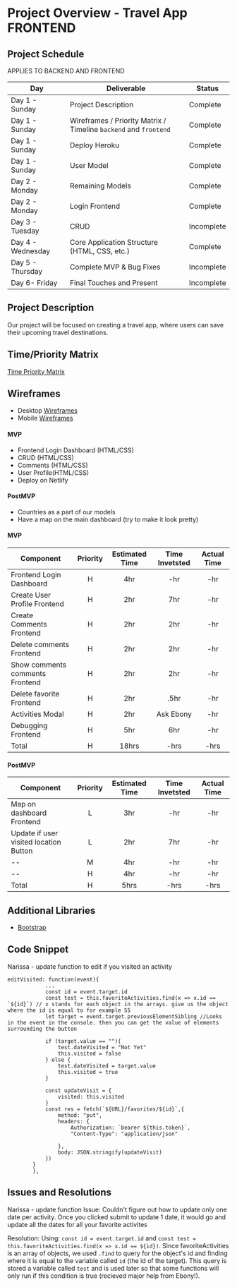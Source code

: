 # Project Overview - Travel App FRONTEND

## Project Schedule

APPLIES TO BACKEND AND FRONTEND 

|  Day | Deliverable | Status
|---|---| ---|
|Day 1 - Sunday| Project Description | Complete
|Day 1 - Sunday| Wireframes / Priority Matrix / Timeline `backend` and `frontend`| Complete
|Day 1 - Sunday| Deploy Heroku | Complete
|Day 1 - Sunday| User Model | Complete
|Day 2 - Monday| Remaining Models | Complete
|Day 2 - Monday| Login Frontend | Complete
|Day 3 - Tuesday| CRUD | Incomplete
|Day 4 - Wednesday| Core Application Structure (HTML, CSS, etc.) | Complete
|Day 5 - Thursday| Complete MVP & Bug Fixes | Incomplete
|Day 6- Friday| Final Touches and Present | Incomplete

## Project Description

Our project will be focused on creating a travel app, where users can save their upcoming travel destinations. 


## Time/Priority Matrix 

[Time Priority Matrix](https://res.cloudinary.com/stephaniev/image/upload/v1598241331/P3_-_Time_Priority_Matrix_x3jsgr.png)

## Wireframes 
- Desktop [Wireframes](https://res.cloudinary.com/techhire/image/upload/v1598211291/Vacation_-_Social_Platform_Desktop_uduwbw.png) 
- Mobile [Wireframes](https://res.cloudinary.com/techhire/image/upload/v1598211300/Vacation_-_Social_Platform_Mobile_nzu6p3.png) 

#### MVP

- Frontend Login Dashboard (HTML/CSS)
- CRUD (HTML/CSS)
- Comments (HTML/CSS)
- User Profile(HTML/CSS)
- Deploy on Netlify


#### PostMVP 

- Countries as a part of our models
- Have a map on the main dashboard (try to make it look pretty)


#### MVP
| Component | Priority | Estimated Time | Time Invetsted | Actual Time |
| --- | :---: |  :---: | :---: | :---: |
| Frontend Login Dashboard | H | 4hr | -hr | -hr|
| Create User Profile Frontend | H | 2hr | 7hr | -hr|
| Create Comments Frontend | H | 2hr | 2hr | -hr|
| Delete comments Frontend | H | 2hr | 2hr | -hr|
| Show comments comments Frontend | H | 2hr | 2hr | -hr|
| Delete favorite Frontend| H | 2hr | .5hr | -hr|
| Activities Modal| H | 2hr | Ask Ebony | -hr|
| Debugging Frontend | H | 5hr | 6hr | -hr|
| Total | H | 18hrs| -hrs | -hrs |

#### PostMVP
| Component | Priority | Estimated Time | Time Invetsted | Actual Time |
| --- | :---: |  :---: | :---: | :---: |
| Map on dashboard Frontend| L | 3hr | -hr | -hr|
| Update if user visited location Button| L | 2hr | 7hr | -hr|
| --| M | 4hr | -hr | -hr|
| -- | H | 4hr | -hr | -hr|
| Total | H | 5hrs| -hrs | -hrs |

## Additional Libraries
- [Bootstrap](https://getbootstrap.com/) 
 

## Code Snippet

Narissa - update function to edit if you visited an activity
```
editVisited: function(event){
            ...
            const id = event.target.id
            const test = this.favoriteActivities.find(x => x.id == `${id}`) // x stands for each object in the arrays. give us the object where the id is equal to for example 55
            let target = event.target.previousElementSibling //Looks in the event in the console. then you can get the value of elements surrounding the button

            if (target.value == ""){
                test.dateVisited = "Not Yet"
                this.visited = false
            } else {
                test.dateVisited = target.value
                this.visited = true
            }

            const updateVisit = {
                visited: this.visited
            }
            const res = fetch(`${URL}/favorites/${id}`,{
                method: "put",
                headers: {
                    Authorization: `bearer ${this.token}`,
                    "Content-Type": "application/json"
                    
                },
                body: JSON.stringify(updateVisit)
            })
        }
        },

```

## Issues and Resolutions

Narissa - update function
Issue: Couldn't figure out how to update only one date per activity. Once you clicked submit to update 1 date, it would go and update all the dates for all your favorite activites

Resolution: Using: `const id = event.target.id` and `const test = this.favoriteActivities.find(x => x.id == ${id})`. 
Since favoriteActivities is an array of objects, we used `.find` to query for the object's id and finding where it is equal to the variable called `id` (the id of the target). This query is stored a variable called `test` and is used later so that some functions will only run if this condition is true (recieved major help from Ebony!).
